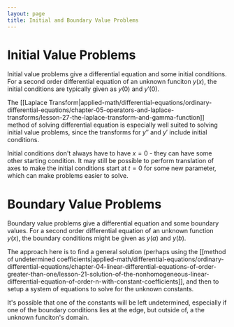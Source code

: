 ```yaml
---
layout: page
title: Initial and Boundary Value Problems
---
```


# Initial Value Problems

Initial value problems give a differential equation and some initial conditions. For a second order differential equation of an unknown funciton $y(x)$, the initial conditions are typically given as $y(0)$ and $y'(0)$.

The [[Laplace Transform|applied-math/differential-equations/ordinary-differential-equations/chapter-05-operators-and-laplace-transforms/lesson-27-the-laplace-transform-and-gamma-function]] method of solving differential equation is especially well suited to solving initial value problems, since the transforms for $y''$ and $y'$ include initial conditions.

Initial conditions don't always have to have $x=0$ - they can have some other starting condition. It may still be possible to perform translation of axes to make the initial conditions start at $t=0$ for some new parameter, which can make problems easier to solve.

# Boundary Value Problems

Boundary value problems give a differential equation and some boundary values. For a second order differential equation of an unknown function $y(x)$, the boundary conditions might be given as $y(a)$ and $y(b)$.

The approach here is to find a general solution (perhaps using the [[method of undetermined coefficients|applied-math/differential-equations/ordinary-differential-equations/chapter-04-linear-differential-equations-of-order-greater-than-one/lesson-21-solution-of-the-nonhomogeneous-linear-differential-equation-of-order-n-with-constant-coefficients]], and then to setup a system of equations to solve for the unknown constants.

It's possible that one of the constants will be left undetermined, especially if one of the boundary conditions lies at the edge, but outside of, a the unknown funciton's domain.